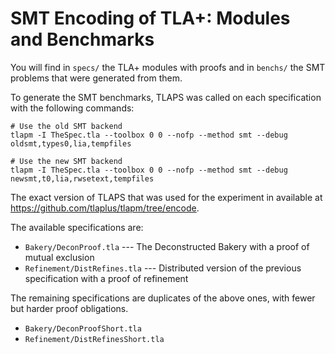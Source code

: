 # SMT Encoding of TLA+: Modules and Benchmarks

You will find in `specs/` the TLA+ modules with proofs and in `benchs/` the SMT problems that were generated from them.

To generate the SMT benchmarks, TLAPS was called on each specification with the following commands:
```{bash}
# Use the old SMT backend
tlapm -I TheSpec.tla --toolbox 0 0 --nofp --method smt --debug oldsmt,types0,lia,tempfiles

# Use the new SMT backend
tlapm -I TheSpec.tla --toolbox 0 0 --nofp --method smt --debug newsmt,t0,lia,rwsetext,tempfiles
```

The exact version of TLAPS that was used for the experiment in available at https://github.com/tlaplus/tlapm/tree/encode.

The available specifications are:
- `Bakery/DeconProof.tla` --- The Deconstructed Bakery with a proof of mutual exclusion
- `Refinement/DistRefines.tla` --- Distributed version of the previous specification with a proof of refinement

The remaining specifications are duplicates of the above ones, with fewer but harder proof obligations.

- `Bakery/DeconProofShort.tla`
- `Refinement/DistRefinesShort.tla`
